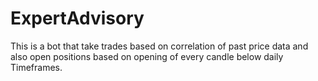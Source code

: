 # ExpertAdvisory
This is a bot that take trades based on correlation of past price data and also open positions based on opening of every candle below daily Timeframes.
